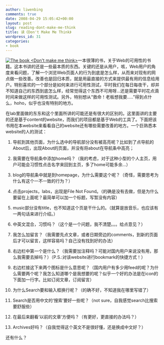 ```yaml
---
author: liwenbing
comments: true
date: 2008-04-29 15:05:42+00:00
layout: post
slug: reading-dont-make-me-think
title: 读《Don't Make Me Think》
wordpress_id: 31
categories:
- book
---
```


[![The book <Don\'t make me think>](http://liwenbing.cn/wp-content/uploads/2008/04/dontmakemethink-223x300.jpg)](http://www.douban.com/subject/1901208/)一本很薄的书，关于Web的可用性的书籍。这本书讲的还是一些最本质的东西。关键的还是从用户，咳，Web用户的角度来看问题，了解一个浏览Web页面人的行为到底是怎么样，从而来对现有的网点做一些改善。改善也是回归本质，就是用最直接的方式来提供最有用的信息给用户。特别喜欢的一个部分是如何来进行可用性测试，平时我们在每日每夜干，却并不知道自己的东西到底怎么样，经常觉得这个东西不可用呀...还是需要平时花点滴时间来做这样的可用性测试。另外，特别想从“救命！老板想我要.....”得到点什么，hoho，似乎也没有特别的地方。

在lab里面做的东东和这个里面所讲的可能还是有很大的区别的。这里面讲的主要的还是基于content的website，而我们的项目都是基于Web的工具了。下面把该书用在本website来看看自己的website还有哪些需要改善的地方。一个巨熟悉本website的人的测试：



	
  1. 导航到其他页面，为什么选中的导航部分没有被高亮呢？比如到了点导航的About后，出现About的页面，并没有将about在导航条中高亮；

	
  2. 我需要在导航条中添加home吗？（我的考虑，对于这种小型的个人主页，用户可能会习惯性点击名字来回到主页，多了home可能多余...）

	
  3. blog的导航条中就是到homepage，为什么需要这个呢？（奇怪，需要思考为什么有这个一不一致的行为？）

	
  4. 点击projects，labs，出现是File Not Found。（的确是没有去做，但是为什么要留在上面呢？最简单可以加一个标题，写暂没有内容）

	
  5. music部分没有title，也不知道这个页是干什么的。（就算是放音乐，也应该有一两句话来进行介绍。）

	
  6. 中英文混合，习惯吗？（这个是一个问题，我不清楚。。。给点意见？）

	
  7. 我怎么加留言？（我需要先点文章，或者日期旁边的comments，到新的页面后才可以留言，这样容易吗？自己没有找到好的办法）

	
  8. 右边栏中第一个是什么？（我需要加注释吗？可能对国内用户来说没有用，那么我需要去掉吗？）（P.S.:对该website进行bookmark的快捷方式！）

	
  9. 右边栏接这下来两个图标是什么意思呢？（国内用户有多少用feed的呢？为什么需要两个呢？我怎么知道哪个是我想要的呢？似乎一个好的办法是在icon的下面加一行字。比如订阅文章，订阅留言）

	
  10. 为什么Search要和输入框换行呢？（的确不好，不知道我在哪里写错了）

	
  11. Search是否用中文的‘搜索’要好一些呢？（not sure，自我感觉search比搜索要舒服些）

	
  12. 在最后来翻看‘以前的文章’方便吗？（有更好，更直接的办法吗？）

	
  13. Archives好吗？（自我觉得这个英文不是很好懂，还是换成中文好？）


还有什么？
